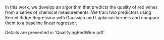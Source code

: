 In this work, we develop an algorithm that predicts the quality of red wines from a series of chemical measurements. We train two predictors using Kernel Ridge Regression with Gaussian and Laplacian kernels and compare them to a baseline linear regressor.

Details are presented in 'QualifyingRedWine.pdf'.
